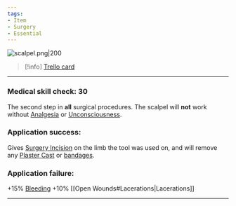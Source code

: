 ```yaml
---
tags:
- Item
- Surgery
- Essential
---
```


![scalpel.png\|200](/Items/Scalpel%20-%20Attachments/6718845db30472d958dd7b75.png)

> [!info] [Trello card](https://trello.com/c/YYTeDOEZ/54-scalpel)

---

### Medical skill check: 30

The second step in **all** surgical procedures. The scalpel will **not** work without [Analgesia](../Torso/Analgesia.md) or [Unconsciousness](../Head_Brain/Unconsciousness.md).

### Application success:

Gives [Surgery Incision](../Surgery/Surgery%20Incision.md) on the limb the tool was used on, and will remove any [Plaster Cast](../Extremities/Plaster%20Cast.md) or [bandages](../Any%20bodypart/Bandaged.md).

### Application failure:

\+15% [Bleeding](../Any%20bodypart/Bleeding.md)
\+10% [[Open Wounds#Lacerations|Lacerations]]

---

